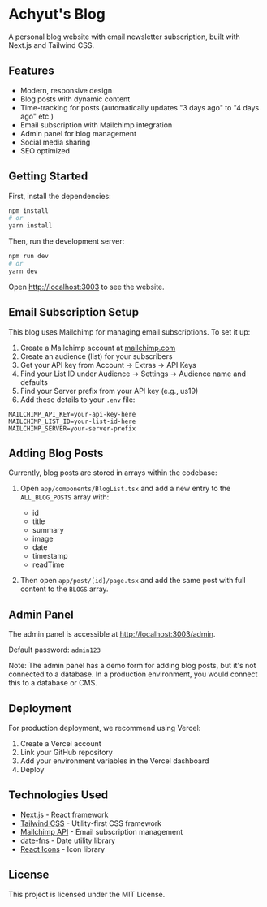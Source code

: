 # Achyut's Blog

A personal blog website with email newsletter subscription, built with Next.js and Tailwind CSS.

## Features

- Modern, responsive design
- Blog posts with dynamic content
- Time-tracking for posts (automatically updates "3 days ago" to "4 days ago" etc.)
- Email subscription with Mailchimp integration
- Admin panel for blog management
- Social media sharing
- SEO optimized

## Getting Started

First, install the dependencies:

```bash
npm install
# or
yarn install
```

Then, run the development server:

```bash
npm run dev
# or
yarn dev
```

Open [http://localhost:3003](http://localhost:3003) to see the website.

## Email Subscription Setup

This blog uses Mailchimp for managing email subscriptions. To set it up:

1. Create a Mailchimp account at [mailchimp.com](https://mailchimp.com)
2. Create an audience (list) for your subscribers
3. Get your API key from Account → Extras → API Keys
4. Find your List ID under Audience → Settings → Audience name and defaults
5. Find your Server prefix from your API key (e.g., us19)
6. Add these details to your `.env` file:

```
MAILCHIMP_API_KEY=your-api-key-here
MAILCHIMP_LIST_ID=your-list-id-here
MAILCHIMP_SERVER=your-server-prefix
```

## Adding Blog Posts

Currently, blog posts are stored in arrays within the codebase:

1. Open `app/components/BlogList.tsx` and add a new entry to the `ALL_BLOG_POSTS` array with:
   - id
   - title
   - summary
   - image
   - date
   - timestamp
   - readTime

2. Then open `app/post/[id]/page.tsx` and add the same post with full content to the `BLOGS` array.

## Admin Panel

The admin panel is accessible at [http://localhost:3003/admin](http://localhost:3003/admin).

Default password: `admin123`

Note: The admin panel has a demo form for adding blog posts, but it's not connected to a database. In a production environment, you would connect this to a database or CMS.

## Deployment

For production deployment, we recommend using Vercel:

1. Create a Vercel account
2. Link your GitHub repository
3. Add your environment variables in the Vercel dashboard
4. Deploy

## Technologies Used

- [Next.js](https://nextjs.org/) - React framework
- [Tailwind CSS](https://tailwindcss.com/) - Utility-first CSS framework
- [Mailchimp API](https://mailchimp.com/developer/) - Email subscription management
- [date-fns](https://date-fns.org/) - Date utility library
- [React Icons](https://react-icons.github.io/react-icons/) - Icon library

## License

This project is licensed under the MIT License. 